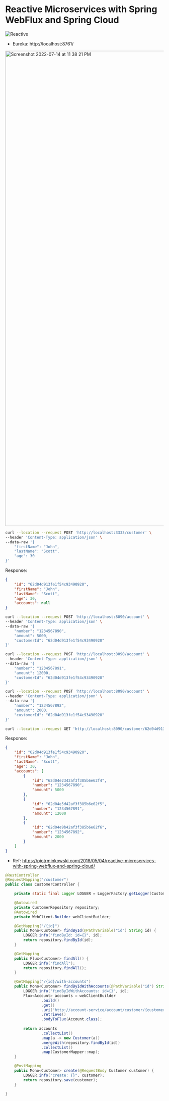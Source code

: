 # Reactive Microservices with Spring WebFlux and Spring Cloud

![Reactive](https://user-images.githubusercontent.com/54174687/179053307-d2205738-1100-4fce-81d5-29466062ea2b.png)



- Eureka: http://localhost:8761/

<img width="1506" alt="Screenshot 2022-07-14 at 11 38 21 PM" src="https://user-images.githubusercontent.com/54174687/179052592-ac481864-5976-4def-b9fd-9e4ea1d8c9de.png">

```sh
curl --location --request POST 'http://localhost:3333/customer' \
--header 'Content-Type: application/json' \
--data-raw '{
    "firstName": "John",
    "lastName": "Scott",
    "age": 30
}'
```
Response:

```json
{
    "id": "62d04d913fe1f54c93490920",
    "firstName": "John",
    "lastName": "Scott",
    "age": 30,
    "accounts": null
}
```


```sh
curl --location --request POST 'http://localhost:8090/account' \
--header 'Content-Type: application/json' \
--data-raw '{
    "number": "1234567890",
    "amount": 5000,
    "customerId": "62d04d913fe1f54c93490920"
}'
```

```sh
curl --location --request POST 'http://localhost:8090/account' \
--header 'Content-Type: application/json' \
--data-raw '{
    "number": "1234567891",
    "amount": 12000,
    "customerId": "62d04d913fe1f54c93490920"
}'
```

```sh
curl --location --request POST 'http://localhost:8090/account' \
--header 'Content-Type: application/json' \
--data-raw '{
    "number": "1234567892",
    "amount": 2000,
    "customerId": "62d04d913fe1f54c93490920"
}'
```

```sh
curl --location --request GET 'http://localhost:8090/customer/62d04d913fe1f54c93490920/with-accounts'
```

Response:
```json
{
    "id": "62d04d913fe1f54c93490920",
    "firstName": "John",
    "lastName": "Scott",
    "age": 30,
    "accounts": [
        {
            "id": "62d04e2342af3f385b6e62f4",
            "number": "1234567890",
            "amount": 5000
        },
        {
            "id": "62d04e5d42af3f385b6e62f5",
            "number": "1234567891",
            "amount": 12000
        },
        {
            "id": "62d04e9b42af3f385b6e62f6",
            "number": "1234567892",
            "amount": 2000
        }
    ]
}
```

- Ref: https://piotrminkowski.com/2018/05/04/reactive-microservices-with-spring-webflux-and-spring-cloud/

```java
@RestController
@RequestMapping("/customer")
public class CustomerController {

	private static final Logger LOGGER = LoggerFactory.getLogger(CustomerController.class);

	@Autowired
	private CustomerRepository repository;
	@Autowired
    private WebClient.Builder webClientBuilder;

	@GetMapping("/{id}")
	public Mono<Customer> findById(@PathVariable("id") String id) {
		LOGGER.info("findById: id={}", id);
		return repository.findById(id);
	}

	@GetMapping
	public Flux<Customer> findAll() {
		LOGGER.info("findAll");
		return repository.findAll();
	}

	@GetMapping("/{id}/with-accounts")
	public Mono<Customer> findByIdWithAccounts(@PathVariable("id") String id) {
		LOGGER.info("findByIdWithAccounts: id={}", id);
		Flux<Account> accounts = webClientBuilder
				.build()
				.get()
				.uri("http://account-service/account/customer/{customer}", id)
				.retrieve()
				.bodyToFlux(Account.class);	
		
		return accounts
				.collectList()
				.map(a -> new Customer(a))
				.mergeWith(repository.findById(id))
				.collectList()
				.map(CustomerMapper::map);
	}

	@PostMapping
	public Mono<Customer> create(@RequestBody Customer customer) {
		LOGGER.info("create: {}", customer);
		return repository.save(customer);
	}
	
}
```

